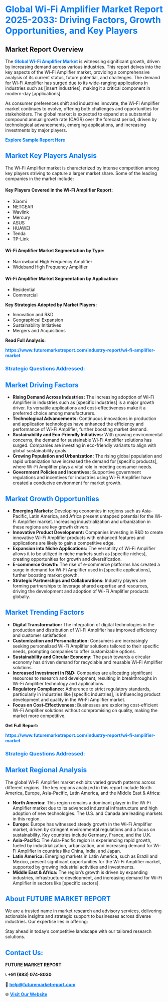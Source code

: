 <h1 style="color: #007BFF;">Global Wi-Fi Amplifier Market Report 2025-2033: Driving Factors, Growth Opportunities, and Key Players</h1>

<section id="overview">
<h2>Market Report Overview</h2>
<p>The <a href="https://www.futuremarketreport.com/industry-report/wi-fi-amplifier-market" style="color: #007BFF; text-decoration: none;"><strong>Global Wi-Fi Amplifier Market</strong></a> is witnessing significant growth, driven by increasing demand across various industries. This report delves into the key aspects of the Wi-Fi Amplifier market, providing a comprehensive analysis of its current status, future potential, and challenges. The demand for Wi-Fi Amplifier has surged due to its wide-ranging applications in industries such as [insert industries], making it a critical component in modern-day [applications].</p>
<p>As consumer preferences shift and industries innovate, the Wi-Fi Amplifier market continues to evolve, offering both challenges and opportunities for stakeholders. The global market is expected to expand at a substantial compound annual growth rate (CAGR) over the forecast period, driven by technological advancements, emerging applications, and increasing investments by major players.</p>
</section>

<section id="overview">
<p><a href="https://www.futuremarketreport.com/request-sample/reportId=82120" style="color: #007BFF; text-decoration: none;"><strong>Explore Sample Report Here</strong></a></p>
</section>

<section id="key-players">
<h2 style="color: #007BFF;">Market Key Players Analysis</h2>
<p>The Wi-Fi Amplifier market is characterized by intense competition among key players striving to capture a larger market share. Some of the leading companies in the market include:</p>
<h4>Key Players Covered in the Wi-Fi Amplifier Report:</h4>
<ul><li>Xiaomi</li><li>NETGEAR</li><li>Wavlink</li><li>Mercury</li><li>ASUS</li><li>HUAWEI</li><li>Tenda</li><li>TP-Link</li></ul>
<h4>Wi-Fi Amplifier Market Segmentation by Type:</h4>
<ul><li>Narrowband High Frequency Amplifier</li><li>Wideband High Frequency Amplifier</li></ul>

<h4>Wi-Fi Amplifier Market Segmentation by Application:</h4>
<ul><li>Residential</li><li>Commercial</li></ul>
<p><strong>Key Strategies Adopted by Market Players:</strong></p>
<ul>
<li>Innovation and R&D</li>
<li>Geographical Expansion</li>
<li>Sustainability Initiatives</li>
<li>Mergers and Acquisitions</li>
</ul>
</section>

<section>
<p><strong>Read Full Analysis: </strong></p><a href="https://www.futuremarketreport.com/industry-report/wi-fi-amplifier-market" style="color: #007BFF; text-decoration: none;"><strong>https://www.futuremarketreport.com/industry-report/wi-fi-amplifier-market</strong></a>
<h3 style="color: #007BFF;">Strategic Questions Addressed:</h3>
</section>

<section id="driving-factors">
<h2 style="color: #007BFF;">Market Driving Factors</h2>
<ul>
<li><strong>Rising Demand Across Industries:</strong> The increasing adoption of Wi-Fi Amplifier in industries such as [specific industries] is a major growth driver. Its versatile applications and cost-effectiveness make it a preferred choice among manufacturers.</li>
<li><strong>Technological Advancements:</strong> Continuous innovations in production and application technologies have enhanced the efficiency and performance of Wi-Fi Amplifier, further boosting market demand.</li>
<li><strong>Sustainability and Eco-Friendly Initiatives:</strong> With growing environmental concerns, the demand for sustainable Wi-Fi Amplifier solutions has surged. Companies are investing in eco-friendly variants to align with global sustainability goals.</li>
<li><strong>Growing Population and Urbanization:</strong> The rising global population and rapid urbanization have increased the demand for [specific products], where Wi-Fi Amplifier plays a vital role in meeting consumer needs.</li>
<li><strong>Government Policies and Incentives:</strong> Supportive government regulations and incentives for industries using Wi-Fi Amplifier have created a conducive environment for market growth.</li>
</ul>
</section>

<section id="growth-opportunities">
<h2 style="color: #007BFF;">Market Growth Opportunities</h2>
<ul>
<li><strong>Emerging Markets:</strong> Developing economies in regions such as Asia-Pacific, Latin America, and Africa present untapped potential for the Wi-Fi Amplifier market. Increasing industrialization and urbanization in these regions are key growth drivers.</li>
<li><strong>Innovative Product Development:</strong> Companies investing in R&D to create innovative Wi-Fi Amplifier products with enhanced features and applications are likely to gain a competitive edge.</li>
<li><strong>Expansion into Niche Applications:</strong> The versatility of Wi-Fi Amplifier allows it to be utilized in niche markets such as [specific niches], creating opportunities for growth and diversification.</li>
<li><strong>E-commerce Growth:</strong> The rise of e-commerce platforms has created a surge in demand for Wi-Fi Amplifier used in [specific applications], further boosting market growth.</li>
<li><strong>Strategic Partnerships and Collaborations:</strong> Industry players are forming partnerships to leverage shared expertise and resources, driving the development and adoption of Wi-Fi Amplifier products globally.</li>
</ul>
</section>

<section id="trending-factors">
<h2 style="color: #007BFF;">Market Trending Factors</h2>
<ul>
<li><strong>Digital Transformation:</strong> The integration of digital technologies in the production and distribution of Wi-Fi Amplifier has improved efficiency and customer satisfaction.</li>
<li><strong>Customization and Personalization:</strong> Consumers are increasingly seeking personalized Wi-Fi Amplifier solutions tailored to their specific needs, prompting companies to offer customizable options.</li>
<li><strong>Sustainability and Circular Economy:</strong> The push towards a circular economy has driven demand for recyclable and reusable Wi-Fi Amplifier solutions.</li>
<li><strong>Increased Investment in R&D:</strong> Companies are allocating significant resources to research and development, resulting in breakthroughs in Wi-Fi Amplifier technology and applications.</li>
<li><strong>Regulatory Compliance:</strong> Adherence to strict regulatory standards, particularly in industries like [specific industries], is influencing product development and quality in the Wi-Fi Amplifier market.</li>
<li><strong>Focus on Cost-Effectiveness:</strong> Businesses are exploring cost-efficient Wi-Fi Amplifier solutions without compromising on quality, making the market more competitive.</li>
</ul>
</section>

<section>
<p><strong>Get Full Report: </strong></p><a href="https://www.futuremarketreport.com/industry-report/wi-fi-amplifier-market" style="color: #007BFF; text-decoration: none;"><strong>https://www.futuremarketreport.com/industry-report/wi-fi-amplifier-market</strong></a>
<h3 style="color: #007BFF;">Strategic Questions Addressed:</h3>
</section>


<section id="regional-analysis">
<h2 style="color: #007BFF;">Market Regional Analysis</h2>
<p>The global Wi-Fi Amplifier market exhibits varied growth patterns across different regions. The key regions analyzed in this report include North America, Europe, Asia-Pacific, Latin America, and the Middle East & Africa:</p>
<ul>
<li><strong>North America:</strong> This region remains a dominant player in the Wi-Fi Amplifier market due to its advanced industrial infrastructure and high adoption of new technologies. The U.S. and Canada are leading markets in this region.</li>
<li><strong>Europe:</strong> Europe has witnessed steady growth in the Wi-Fi Amplifier market, driven by stringent environmental regulations and a focus on sustainability. Key countries include Germany, France, and the U.K.</li>
<li><strong>Asia-Pacific:</strong> The Asia-Pacific region is experiencing rapid growth, fueled by industrialization, urbanization, and increasing demand for Wi-Fi Amplifier in countries like China, India, and Japan.</li>
<li><strong>Latin America:</strong> Emerging markets in Latin America, such as Brazil and Mexico, present significant opportunities for the Wi-Fi Amplifier market, supported by growing industrial activities and investments.</li>
<li><strong>Middle East & Africa:</strong> The region’s growth is driven by expanding industries, infrastructure development, and increasing demand for Wi-Fi Amplifier in sectors like [specific sectors].</li>
</ul>
</section>

<footer>
<h2 style="color: #007BFF;">About FUTURE MARKET REPORT</h2>
<p>We are a trusted name in market research and advisory services, delivering actionable insights and strategic support to businesses across diverse industries. Our expertise lies in offering:</p>

<p>Stay ahead in today’s competitive landscape with our tailored research solutions.</p>

<h2 style="color: #007BFF;">Contact Us:</h2>
<p><strong>FUTURE MARKET REPORT</strong></p>
<p>📞 <strong>+91 (883) 074-8030</strong></p>
<p>📧 <strong><a href="mailto:help@futuremarketreport.com" style="color: #007BFF;">help@futuremarketreport.com</a></strong></p>
<p>🌐 <strong><a href="https://www.futuremarketreport.com/" style="color: #007BFF;">Visit Our Website</a></strong></p>
</footer>